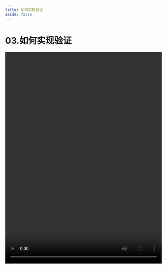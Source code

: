 ```yaml
---
title: 如何实现验证
aside: false
---
```


# 03.如何实现验证

<video autoplay src="http://qn.chinavanes.com/nodejs/module-18/03.如何实现验证.mp4" controls controlsList="nodownload" width="100%" height="680"/>

